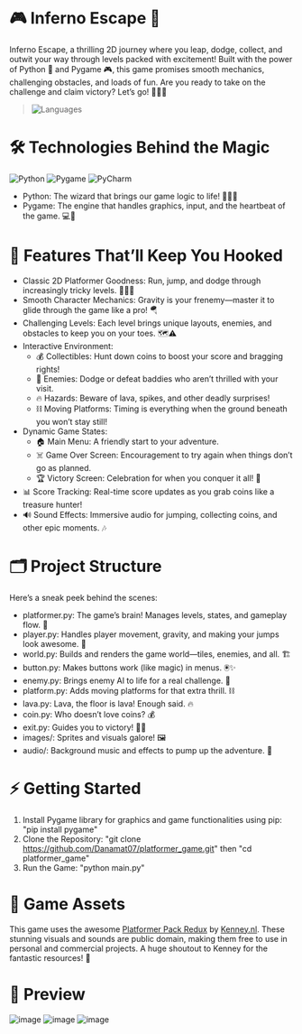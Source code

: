 # 🎮 Inferno Escape 🚀
Inferno Escape, a thrilling 2D journey where you leap, dodge, collect, and outwit your way through levels packed with excitement! Built with the power of Python 🐍 and Pygame 🎮, this game promises smooth mechanics, challenging obstacles, and loads of fun. Are you ready to take on the challenge and claim victory? Let’s go! 🏃‍♂️🔥
> ![Languages](https://img.shields.io/badge/Languages-Python-blue)

# 🛠️ Technologies Behind the Magic
![Python](https://img.shields.io/badge/Python-3776AB?style=for-the-badge&logo=python&logoColor=white)
![Pygame](https://img.shields.io/badge/Pygame-3776AB?style=for-the-badge&logo=python&logoColor=white)
![PyCharm](https://img.shields.io/badge/PyCharm-000000?style=for-the-badge&logo=pycharm&logoColor=white)
  - Python: The wizard that brings our game logic to life! 🧙‍♂️✨
  - Pygame: The engine that handles graphics, input, and the heartbeat of the game. 💻🎨

# 🌟 Features That’ll Keep You Hooked
  - Classic 2D Platformer Goodness: Run, jump, and dodge through increasingly tricky levels. 🏃‍♂️💨
  - Smooth Character Mechanics: Gravity is your frenemy—master it to glide through the game like a pro! 🪂
  - Challenging Levels: Each level brings unique layouts, enemies, and obstacles to keep you on your toes. 🗺️⚠️
  - Interactive Environment:
      - 💰 Collectibles: Hunt down coins to boost your score and bragging rights!
      - 👾 Enemies: Dodge or defeat baddies who aren’t thrilled with your visit.
      - 🔥 Hazards: Beware of lava, spikes, and other deadly surprises!
      - ⛓️ Moving Platforms: Timing is everything when the ground beneath you won’t stay still!
  - Dynamic Game States:
      - 🏠 Main Menu: A friendly start to your adventure.
      - ☠️ Game Over Screen: Encouragement to try again when things don’t go as planned.
      - 🏆 Victory Screen: Celebration for when you conquer it all! 🎉
  - 📊 Score Tracking: Real-time score updates as you grab coins like a treasure hunter!
  - 🔊 Sound Effects: Immersive audio for jumping, collecting coins, and other epic moments. 🎶

# 🗂️ Project Structure
Here’s a sneak peek behind the scenes:
  - platformer.py: The game’s brain! Manages levels, states, and gameplay flow. 🧠
  - player.py: Handles player movement, gravity, and making your jumps look awesome. 🕺
  - world.py: Builds and renders the game world—tiles, enemies, and all. 🏗️
  - button.py: Makes buttons work (like magic) in menus. 🖲️✨
  - enemy.py: Brings enemy AI to life for a real challenge. 👾
  - platform.py: Adds moving platforms for that extra thrill. ⛓️
  - lava.py: Lava, the floor is lava! Enough said. 🔥
  - coin.py: Who doesn’t love coins? 💰
  - exit.py: Guides you to victory! 🚪🎉
  - images/: Sprites and visuals galore! 🖼️
  - audio/: Background music and effects to pump up the adventure. 🎵

# ⚡ Getting Started
  1. Install Pygame library for graphics and game functionalities using pip:  "pip install pygame"
  2. Clone the Repository: "git clone https://github.com/Danamat07/platformer_game.git" then "cd platformer_game"
  3. Run the Game:  "python main.py"

# 🎨 Game Assets
This game uses the awesome [Platformer Pack Redux](https://kenney.nl/assets/platformer-pack-redux) by [Kenney.nl](https://kenney.nl/). These stunning visuals and sounds are public domain, making them free to use in personal and commercial projects. A huge shoutout to Kenney for the fantastic resources! 🙌

# 👀 Preview
![image](https://github.com/user-attachments/assets/0ba63b38-0631-407c-a131-2ab8fca7608d)
![image](https://github.com/user-attachments/assets/9e0153a7-6ce7-42b6-94a7-887a05a7c50e)
![image](https://github.com/user-attachments/assets/5eebc1f5-bc62-4ded-b15e-690b4391dddd)




